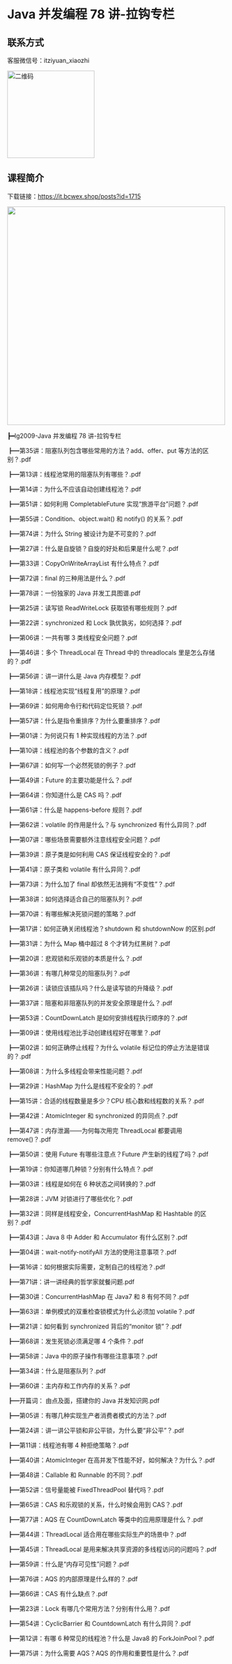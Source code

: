 # Java 并发编程 78 讲-拉钩专栏

## 联系方式

客服微信号：itziyuan_xiaozhi

<img src="https://ziyuanyun.oss-cn-guangzhou.aliyuncs.com/common/20240614073449/666b82192834a.jpg" width="200" height="200" alt="二维码">

## 课程简介

下载链接：https://it.bcwex.shop/posts?id=1715

<img src="https://ziyuanyun.oss-cn-guangzhou.aliyuncs.com/yun/20240515183517/66448fe529c82.jpg" width="500" alt="">

  ┣━lg2009-Java 并发编程 78 讲-拉钩专栏

 ┣━第35讲：阻塞队列包含哪些常用的方法？add、offer、put 等方法的区别？.pdf

 ┣━第13讲：线程池常用的阻塞队列有哪些？.pdf

 ┣━第14讲：为什么不应该自动创建线程池？.pdf

 ┣━第51讲：如何利用 CompletableFuture 实现“旅游平台”问题？.pdf

 ┣━第55讲：Condition、object.wait() 和 notify() 的关系？.pdf

 ┣━第74讲：为什么 String 被设计为是不可变的？.pdf

 ┣━第27讲：什么是自旋锁？自旋的好处和后果是什么呢？.pdf

 ┣━第33讲：CopyOnWriteArrayList 有什么特点？.pdf

 ┣━第72讲：final 的三种用法是什么？.pdf

 ┣━第78讲：一份独家的 Java 并发工具图谱.pdf

 ┣━第25讲：读写锁 ReadWriteLock 获取锁有哪些规则？.pdf

 ┣━第22讲：synchronized 和 Lock 孰优孰劣，如何选择？.pdf

 ┣━第06讲：一共有哪 3 类线程安全问题？.pdf

 ┣━第46讲：多个 ThreadLocal 在 Thread 中的 threadlocals 里是怎么存储的？.pdf

 ┣━第56讲：讲一讲什么是 Java 内存模型？.pdf

 ┣━第18讲：线程池实现“线程复用”的原理？.pdf

 ┣━第69讲：如何用命令行和代码定位死锁？.pdf

 ┣━第57讲：什么是指令重排序？为什么要重排序？.pdf

 ┣━第01讲：为何说只有 1 种实现线程的方法？.pdf

 ┣━第10讲：线程池的各个参数的含义？.pdf

 ┣━第67讲：如何写一个必然死锁的例子？.pdf

 ┣━第49讲：Future 的主要功能是什么？.pdf

 ┣━第64讲：你知道什么是 CAS 吗？.pdf

 ┣━第61讲：什么是 happens-before 规则？.pdf

 ┣━第62讲：volatile 的作用是什么？与 synchronized 有什么异同？.pdf

 ┣━第07讲：哪些场景需要额外注意线程安全问题？.pdf

 ┣━第39讲：原子类是如何利用 CAS 保证线程安全的？.pdf

 ┣━第41讲：原子类和 volatile 有什么异同？.pdf

 ┣━第73讲：为什么加了 final 却依然无法拥有“不变性”？.pdf

 ┣━第38讲：如何选择适合自己的阻塞队列？.pdf

 ┣━第70讲：有哪些解决死锁问题的策略？.pdf

 ┣━第17讲：如何正确关闭线程池？shutdown 和 shutdownNow 的区别.pdf

 ┣━第31讲：为什么 Map 桶中超过 8 个才转为红黑树？.pdf

 ┣━第20讲：悲观锁和乐观锁的本质是什么？.pdf

 ┣━第36讲：有哪几种常见的阻塞队列？.pdf

 ┣━第26讲：读锁应该插队吗？什么是读写锁的升降级？.pdf

 ┣━第37讲：阻塞和非阻塞队列的并发安全原理是什么？.pdf

 ┣━第53讲：CountDownLatch 是如何安排线程执行顺序的？.pdf

 ┣━第09讲：使用线程池比手动创建线程好在哪里？.pdf

 ┣━第02讲：如何正确停止线程？为什么 volatile 标记位的停止方法是错误的？.pdf

 ┣━第08讲：为什么多线程会带来性能问题？.pdf

 ┣━第29讲：HashMap 为什么是线程不安全的？.pdf

 ┣━第15讲：合适的线程数量是多少？CPU 核心数和线程数的关系？.pdf

 ┣━第42讲：AtomicInteger 和 synchronized 的异同点？.pdf

 ┣━第47讲：内存泄漏——为何每次用完 ThreadLocal 都要调用 remove()？.pdf

 ┣━第50讲：使用 Future 有哪些注意点？Future 产生新的线程了吗？.pdf

 ┣━第19讲：你知道哪几种锁？分别有什么特点？.pdf

 ┣━第03讲：线程是如何在 6 种状态之间转换的？.pdf

 ┣━第28讲：JVM 对锁进行了哪些优化？.pdf

 ┣━第32讲：同样是线程安全，ConcurrentHashMap 和 Hashtable 的区别？.pdf

 ┣━第43讲：Java 8 中 Adder 和 Accumulator 有什么区别？.pdf

 ┣━第04讲：wait-notify-notifyAll 方法的使用注意事项？.pdf

 ┣━第16讲：如何根据实际需要，定制自己的线程池？.pdf

 ┣━第71讲：讲一讲经典的哲学家就餐问题.pdf

 ┣━第30讲：ConcurrentHashMap 在 Java7 和 8 有何不同？.pdf

 ┣━第63讲：单例模式的双重检查锁模式为什么必须加 volatile？.pdf

 ┣━第21讲：如何看到 synchronized 背后的“monitor 锁”？.pdf

 ┣━第68讲：发生死锁必须满足哪 4 个条件？.pdf

 ┣━第58讲：Java 中的原子操作有哪些注意事项？.pdf

 ┣━第34讲：什么是阻塞队列？.pdf

 ┣━第60讲：主内存和工作内存的关系？.pdf

 ┣━开篇词： 由点及面，搭建你的 Java 并发知识网.pdf

 ┣━第05讲：有哪几种实现生产者消费者模式的方法？.pdf

 ┣━第24讲：讲一讲公平锁和非公平锁，为什么要“非公平”？.pdf

 ┣━第11讲：线程池有哪 4 种拒绝策略？.pdf

 ┣━第40讲：AtomicInteger 在高并发下性能不好，如何解决？为什么？.pdf

 ┣━第48讲：Callable 和 Runnable 的不同？.pdf

 ┣━第52讲：信号量能被 FixedThreadPool 替代吗？.pdf

 ┣━第65讲：CAS 和乐观锁的关系，什么时候会用到 CAS？.pdf

 ┣━第77讲：AQS 在 CountDownLatch 等类中的应用原理是什么？.pdf

 ┣━第44讲：ThreadLocal 适合用在哪些实际生产的场景中？.pdf

 ┣━第45讲：ThreadLocal 是用来解决共享资源的多线程访问的问题吗？.pdf

 ┣━第59讲：什么是“内存可见性”问题？.pdf

 ┣━第76讲：AQS 的内部原理是什么样的？.pdf

 ┣━第66讲：CAS 有什么缺点？.pdf

 ┣━第23讲：Lock 有哪几个常用方法？分别有什么用？.pdf

 ┣━第54讲：CyclicBarrier 和 CountdownLatch 有什么异同？.pdf

 ┣━第12讲：有哪 6 种常见的线程池？什么是 Java8 的 ForkJoinPool？.pdf

 ┣━第75讲：为什么需要 AQS？AQS 的作用和重要性是什么？.pdf

  